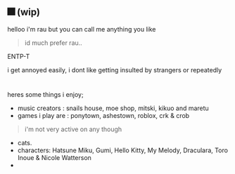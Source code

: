 🎆 (wip)
  - 

helloo i'm rau but you can call me anything you like
>id much prefer rau..

ENTP-T 

i get annoyed easily, i dont like getting insulted by strangers or repeatedly

#

heres some things i enjoy;
- music creators : snails house, moe shop, mitski, kikuo and maretu 
- games i play are : ponytown, ashestown, roblox, crk & crob
> i'm not very active on any though
- cats.
- characters: Hatsune Miku, Gumi, Hello Kitty, My Melody, Draculara, Toro Inoue & Nicole Watterson 
- 
